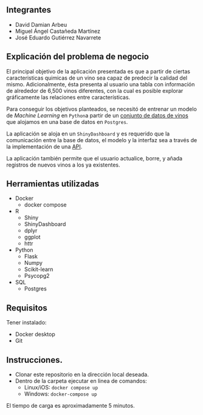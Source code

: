 ## Integrantes
- David Damian Arbeu
- Miguel Ángel Castañeda Martínez
- José Eduardo Gutiérrez Navarrete

## Explicación del problema de negocio
El principal objetivo de la aplicación presentada es que a partir de ciertas caracteristicas quimicas de un vino sea capaz de predecir la calidad del mismo. Adicionalmente, ésta presenta al usuario una tabla con información de alrededor de 6,500 vinos diferentes, con la cual es posible explorar gráficamente las relaciones entre características.

Para conseguir los objetivos planteados, se necesitó de entrenar un modelo de *Machine Learning* en `Python`a partir de un [conjunto de datos de vinos](https://www.kaggle.com/code/vishalyo990/prediction-of-quality-of-wine/data) que alojamos en una base de datos en `Postgres`.

La aplicación se aloja en un `ShinyDashboard` y es requerido que la comunicación entre la base de datos, el modelo y la interfaz sea a través de la implementación de una [API](https://github.com/Skalas/EC2022/blob/main/notas/API/Intro.org).

La aplicación también permite que el usuario actualice, borre, y añada registros de nuevos vinos a los ya existentes.

## Herramientas utilizadas
 - Docker
   - docker compose 
 - R
   - Shiny
   - ShinyDashboard
   - dplyr
   - ggplot
   - httr
 - Python
   - Flask
   - Numpy
   - Scikit-learn
   - Psycopg2 
 - SQL
   - Postgres

## Requisitos
Tener instalado:
   - Docker desktop
   - Git
## Instrucciones.
 - Clonar este repositorio en la dirección local deseada.
 - Dentro de la carpeta ejecutar en linea de comandos:  
   - Linux/iOS: `docker compose up` 
   - Windows: `docker-compose up`
 
 El tiempo de carga es aproximadamente 5 minutos.

